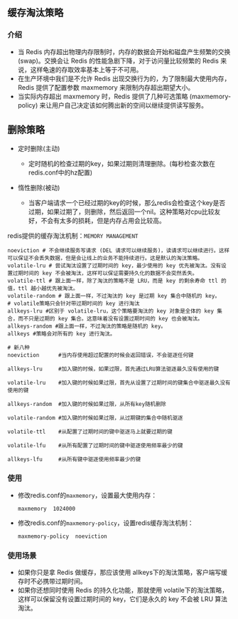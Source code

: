 ## 缓存淘汰策略

### 介绍
* 当 Redis 内存超出物理内存限制时，内存的数据会开始和磁盘产生频繁的交换 (swap)。交换会让 Redis 的性能急剧下降，对于访问量比较频繁的 Redis 来说，这样龟速的存取效率基本上等于不可用。
* 在生产环境中我们是不允许 Redis 出现交换行为的，为了限制最大使用内存，Redis 提供了配置参数 maxmemory 来限制内存超出期望大小。 
* 当实际内存超出 maxmemory 时，Redis 提供了几种可选策略 (maxmemory-policy) 来让用户自己决定该如何腾出新的空间以继续提供读写服务。
## 删除策略
* 定时删除(主动)
  * 定时随机的检查过期的key，如果过期则清理删除。(每秒检查次数在redis.conf中的hz配置)

* 惰性删除(被动)
  * 当客户端请求一个已经过期的key的时候，那么redis会检查这个key是否过期，如果过期了，则删除，然后返回一个nil。这种策略对cpu比较友好，不会有太多的损耗，但是内存占用会比较高。 

redis提供的缓存淘汰机制：`MEMORY MANAGEMENT`
```shell
noeviction # 不会继续服务写请求 (DEL 请求可以继续服务)，读请求可以继续进行。这样可以保证不会丢失数据，但是会让线上的业务不能持续进行。这是默认的淘汰策略。
volatile-lru # 尝试淘汰设置了过期时间的 key，最少使用的 key 优先被淘汰。没有设置过期时间的 key 不会被淘汰，这样可以保证需要持久化的数据不会突然丢失。
volatile-ttl # 跟上面一样，除了淘汰的策略不是 LRU，而是 key 的剩余寿命 ttl 的值，ttl 越小越优先被淘汰。
volatile-random # 跟上面一样，不过淘汰的 key 是过期 key 集合中随机的 key。
# volatile策略只会针对带过期时间的 key 进行淘汰
allkeys-lru #区别于 volatile-lru，这个策略要淘汰的 key 对象是全体的 key 集合，而不只是过期的 key 集合。这意味着没有设置过期时间的 key 也会被淘汰。
allkeys-random #跟上面一样，不过淘汰的策略是随机的 key。
allkeys #策略会对所有的 key 进行淘汰。
```
```shell
# 新八种
noeviction 		#当内存使用超过配置的时候会返回错误，不会驱逐任何键

allkeys-lru		#加入键的时候，如果过限，首先通过LRU算法驱逐最久没有使用的键

volatile-lru	#加入键的时候如果过限，首先从设置了过期时间的键集合中驱逐最久没有使用的键

allkeys-random	#加入键的时候如果过限，从所有key随机删除

volatile-random	#加入键的时候如果过限，从过期键的集合中随机驱逐

volatile-ttl	#从配置了过期时间的键中驱逐马上就要过期的键

volatile-lfu	#从所有配置了过期时间的键中驱逐使用频率最少的键

allkeys-lfu		#从所有键中驱逐使用频率最少的键
```



### 使用

* 修改redis.conf的`maxmemory`，设置最大使用内存：

  `maxmemory  1024000`

* 修改redis.conf的`maxmemory-policy`，设置redis缓存淘汰机制：

  `maxmemory-policy  noeviction`

### 使用场景

* 如果你只是拿 Redis 做缓存，那应该使用 allkeys下的淘汰策略，客户端写缓存时不必携带过期时间。
* 如果你还想同时使用 Redis 的持久化功能，那就使用 volatile下的淘汰策略，这样可以保留没有设置过期时间的 key，它们是永久的 key 不会被 LRU 算法淘汰。